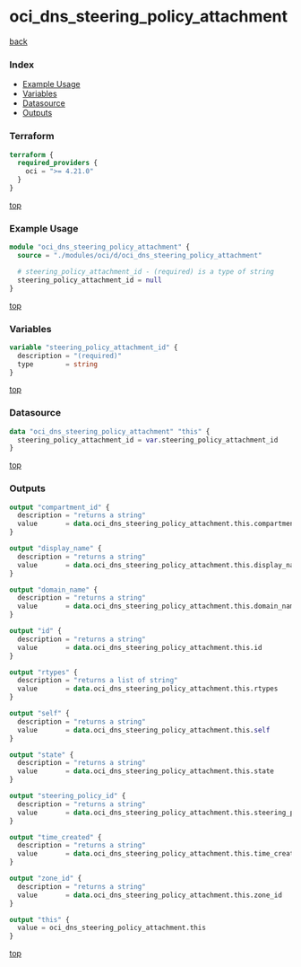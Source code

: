 # oci_dns_steering_policy_attachment

[back](../oci.md)

### Index

- [Example Usage](#example-usage)
- [Variables](#variables)
- [Datasource](#datasource)
- [Outputs](#outputs)

### Terraform

```terraform
terraform {
  required_providers {
    oci = ">= 4.21.0"
  }
}
```

[top](#index)

### Example Usage

```terraform
module "oci_dns_steering_policy_attachment" {
  source = "./modules/oci/d/oci_dns_steering_policy_attachment"

  # steering_policy_attachment_id - (required) is a type of string
  steering_policy_attachment_id = null
}
```

[top](#index)

### Variables

```terraform
variable "steering_policy_attachment_id" {
  description = "(required)"
  type        = string
}
```

[top](#index)

### Datasource

```terraform
data "oci_dns_steering_policy_attachment" "this" {
  steering_policy_attachment_id = var.steering_policy_attachment_id
}
```

[top](#index)

### Outputs

```terraform
output "compartment_id" {
  description = "returns a string"
  value       = data.oci_dns_steering_policy_attachment.this.compartment_id
}

output "display_name" {
  description = "returns a string"
  value       = data.oci_dns_steering_policy_attachment.this.display_name
}

output "domain_name" {
  description = "returns a string"
  value       = data.oci_dns_steering_policy_attachment.this.domain_name
}

output "id" {
  description = "returns a string"
  value       = data.oci_dns_steering_policy_attachment.this.id
}

output "rtypes" {
  description = "returns a list of string"
  value       = data.oci_dns_steering_policy_attachment.this.rtypes
}

output "self" {
  description = "returns a string"
  value       = data.oci_dns_steering_policy_attachment.this.self
}

output "state" {
  description = "returns a string"
  value       = data.oci_dns_steering_policy_attachment.this.state
}

output "steering_policy_id" {
  description = "returns a string"
  value       = data.oci_dns_steering_policy_attachment.this.steering_policy_id
}

output "time_created" {
  description = "returns a string"
  value       = data.oci_dns_steering_policy_attachment.this.time_created
}

output "zone_id" {
  description = "returns a string"
  value       = data.oci_dns_steering_policy_attachment.this.zone_id
}

output "this" {
  value = oci_dns_steering_policy_attachment.this
}
```

[top](#index)